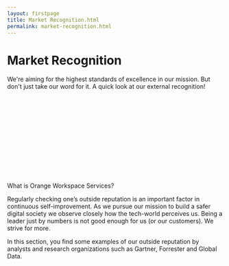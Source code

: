 ```yaml
---
layout: firstpage
title: Market Recognition.html
permalink: market-recognition.html
---
```


<style type="text/css">
    .bgimg {
        background-image: url('../images/marketrecognition-bg.jpg');
        background-position: center top 20%;
        background-size: cover;
        background-repeat: no-repeat
    }

    .jumbotron-height {
        height: 300px;
    }

</style>

<div class="jumbotron jumbotron-height bgimg">
    <div class="container">
        <h1>Market Recognition</h1>
        <p></p>
        <p>We're aiming for the highest standards of excellence in our mission. But don't just take our word for it. A quick look at our external recognition!</p>
    </div>
</div>

<div class="jumbotron">
    <div class="row-nopadding">
        <div class="col-md-6">
            <h7 class="header-light regular-pad">What is Orange Workspace Services?</h7>
                <p class="lead">Regularly checking one’s outside reputation is an important factor in continuous self-improvement. As we pursue our mission to build a safer digital society we observe closely how the tech-world perceives us. Being a leader just by numbers is not good enough for us (or our customers). We strive for more.</p> 
                <p class="lead">In this section, you find some examples of our outside reputation by analysts and research organizations such as Gartner, Forrester and Global Data.</p>
        </div>
        <div class="col-md-6">
        </div>
    </div>
</div>

<div class="jumbotron">
    <div class="row-nopadding">
        <div class="col-md-6">
        </div>
        <div class="col-md-6">
        </div>
    </div>
</div>

<div class="jumbotron">
    <div class="row-nopadding">
        <div class="col-md-6">
        </div>
        <div class="col-md-6">
        </div>
    </div>
</div>